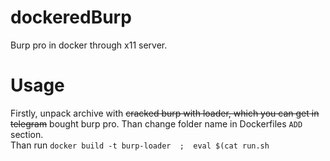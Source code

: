 # dockeredBurp
Burp pro in docker through x11 server.

# Usage
Firstly, unpack archive with ~~cracked burp with loader, which you can get in telegram~~ bought burp pro. Than change folder name in Dockerfiles `ADD` section.<br>
Than run ```docker build -t burp-loader  ;  eval $(cat run.sh ```
